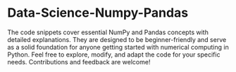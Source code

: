 # Data-Science-Numpy-Pandas
The code snippets cover essential NumPy and Pandas concepts with detailed explanations. They are designed to be beginner-friendly and serve as a solid foundation for anyone getting started with numerical computing in Python.  Feel free to explore, modify, and adapt the code for your specific needs. Contributions and feedback are welcome!
